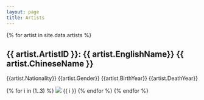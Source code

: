 ```yaml
---
layout: page
title: Artists
---
```


{% for artist in site.data.artists %}
<h2>{{ artist.ArtistID }}: {{ artist.EnglishName}} {{ artist.ChineseName }}</h2>
<p> {{artist.Nationality}}  {{artist.Gender}} {{artist.BirthYear}} {{artist.DeathYear}}</p>
{% for i in (1..3) %} 
<img src= "/media/china-artworks/{{ artist.EnglishName | replace: ' ' , '_' }}_{{ artist.ChineseName }}/{{ artist.EnglishName | replace: ' ' , '_' }}_0{{ i }}.jpg">
  {{ i }}
{% endfor %}
{% endfor %}




